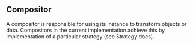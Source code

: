 Compositor 
---

A compositor is responsible for using its instance to transform objects or data.
Compositors in the current implementation achieve this by implementation of a particular strategy (see Strategy docs).